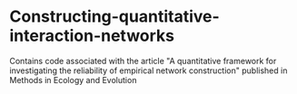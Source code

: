 # Constructing-quantitative-interaction-networks
Contains code associated with the article "A quantitative framework for investigating the reliability of empirical network construction" published in Methods in Ecology and Evolution
